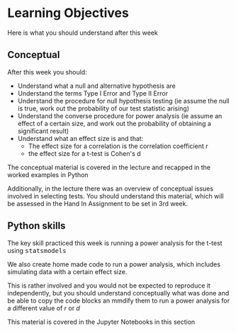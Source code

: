 # Learning Objectives

Here is what you should understand after this week

## Conceptual

After this week you should:

<ul>
<li> Understand what a null and alternative hypothesis are
<li> Understand the terms Type I Error and Type II Error
<li> Understand the procedure for null hypothesis testing (ie assume
the null is true, work out the probability of our test statistic
arising)
<li> Understand the converse procedure for power analysis (ie assume
an effect of a certain size, and work out the probability of obtaining
a significant result)
<li> Understand what an effect size is and that:
<ul>
<li> The effect size for a correlation is the correlation coefficient r
<li> the effect size for a t-test is Cohen's d
</ul>
</ul>

The conceptual material is covered in the lecture and recapped in the worked
examples in Python

Additionally, in the lecture there was an overview of conceptual
issues involved in selecting tests. You should understand this
material, which will be assessed in the Hand In Assignment to be set
in 3rd week.

## Python skills

The key skill practiced this week is running a power analysis for the t-test using
<tt>statsmodels</tt>

We also create home made code to run a power analysis, which includes simulating data with a certain effect
size.

This is rather involved and you would not be expected to
reproduce it independently, but you should understand conceptually
what was done and be able to copy the code blocks an mmdify them to
run a power analysis for a different value of $r$ or $d$

This material is covered in the Jupyter Notebooks in this section
